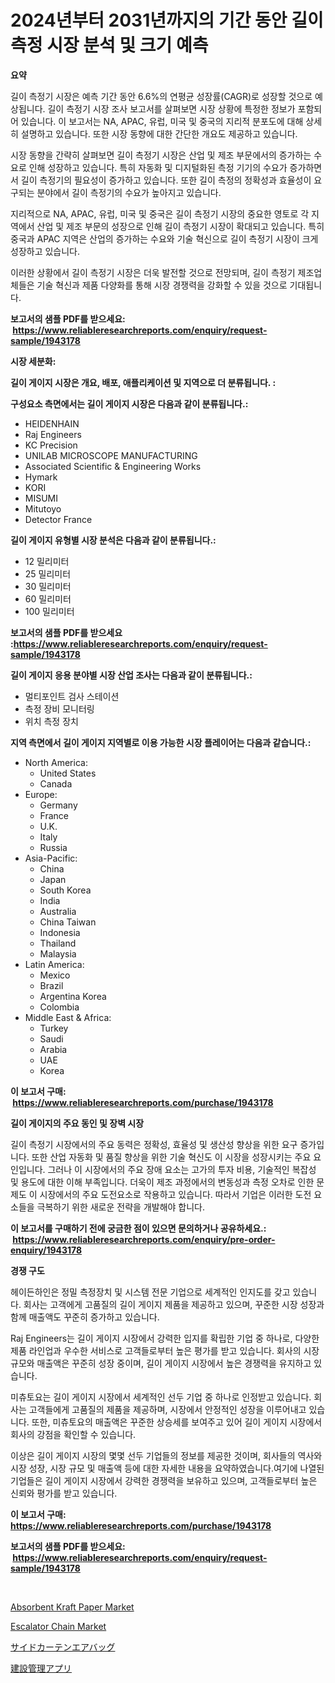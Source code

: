 <p><h1>2024년부터 2031년까지의 기간 동안 길이 측정 시장 분석 및 크기 예측</h1></p><p><strong>요약</strong></p>
<p><p>길이 측정기 시장은 예측 기간 동안 6.6%의 연평균 성장률(CAGR)로 성장할 것으로 예상됩니다. 길이 측정기 시장 조사 보고서를 살펴보면 시장 상황에 특정한 정보가 포함되어 있습니다. 이 보고서는 NA, APAC, 유럽, 미국 및 중국의 지리적 분포도에 대해 상세히 설명하고 있습니다. 또한 시장 동향에 대한 간단한 개요도 제공하고 있습니다.</p><p>시장 동향을 간략히 살펴보면 길이 측정기 시장은 산업 및 제조 부문에서의 증가하는 수요로 인해 성장하고 있습니다. 특히 자동화 및 디지털화된 측정 기기의 수요가 증가하면서 길이 측정기의 필요성이 증가하고 있습니다. 또한 길이 측정의 정확성과 효율성이 요구되는 분야에서 길이 측정기의 수요가 높아지고 있습니다.</p><p>지리적으로 NA, APAC, 유럽, 미국 및 중국은 길이 측정기 시장의 중요한 영토로 각 지역에서 산업 및 제조 부문의 성장으로 인해 길이 측정기 시장이 확대되고 있습니다. 특히 중국과 APAC 지역은 산업의 증가하는 수요와 기술 혁신으로 길이 측정기 시장이 크게 성장하고 있습니다.</p><p>이러한 상황에서 길이 측정기 시장은 더욱 발전할 것으로 전망되며, 길이 측정기 제조업체들은 기술 혁신과 제품 다양화를 통해 시장 경쟁력을 강화할 수 있을 것으로 기대됩니다.</p></p>
<p><strong>보고서의 샘플 PDF를 받으세요: &nbsp;<a href="https://www.reliableresearchreports.com/enquiry/request-sample/1943178">https://www.reliableresearchreports.com/enquiry/request-sample/1943178</a></strong></p>
<p><strong>시장 세분화:</strong></p>
<p><strong> 길이 게이지 시장은 개요, 배포, 애플리케이션 및 지역으로 더 분류됩니다. :</strong></p>
<p><strong>구성요소 측면에서는 길이 게이지 시장은 다음과 같이 분류됩니다.:</strong></p>
<p><ul><li>HEIDENHAIN</li><li>Raj Engineers</li><li>KC Precision</li><li>UNILAB MICROSCOPE MANUFACTURING</li><li>Associated Scientific & Engineering Works</li><li>Hymark</li><li>KORI</li><li>MISUMI</li><li>Mitutoyo</li><li>Detector France</li></ul></p>
<p><strong> 길이 게이지 유형별 시장 분석은 다음과 같이 분류됩니다.:</strong></p>
<p><ul><li>12 밀리미터</li><li>25 밀리미터</li><li>30 밀리미터</li><li>60 밀리미터</li><li>100 밀리미터</li></ul></p>
<p><strong>보고서의 샘플 PDF를 받으세요 :<a href="https://www.reliableresearchreports.com/enquiry/request-sample/1943178">https://www.reliableresearchreports.com/enquiry/request-sample/1943178</a></strong></p>
<p><strong> 길이 게이지 응용 분야별 시장 산업 조사는 다음과 같이 분류됩니다.:</strong></p>
<p><ul><li>멀티포인트 검사 스테이션</li><li>측정 장비 모니터링</li><li>위치 측정 장치</li></ul></p>
<p><strong>지역 측면에서 길이 게이지 지역별로 이용 가능한 시장 플레이어는 다음과 같습니다.:</strong></p>
<p><ul>
    <li>
        North America:
        <ul>
            <li>United States</li>
            <li>Canada</li>
        </ul>
    </li>
    <li>
        Europe:
        <ul>
            <li>Germany</li>
            <li>France</li>
            <li>U.K.</li>
            <li>Italy</li>
            <li>Russia</li>
        </ul>
    </li>
    <li>
        Asia-Pacific:
        <ul>
            <li>China</li>
            <li>Japan</li>
            <li>South Korea</li>
            <li>India</li>
            <li>Australia</li>
            <li>China Taiwan</li>
            <li>Indonesia</li>
            <li>Thailand</li>
            <li>Malaysia</li>
        </ul>
    </li>
    <li>
        Latin America:
        <ul>
            <li>Mexico</li>
            <li>Brazil</li>
            <li>Argentina Korea</li>
            <li>Colombia</li>
        </ul>
    </li>
    <li>
        Middle East & Africa:
        <ul>
            <li>Turkey</li>
            <li>Saudi</li>
            <li>Arabia</li>
            <li>UAE</li>
            <li>Korea</li>
        </ul>
    </li>
    </ul></p>
<p><strong>이 보고서 구매: &nbsp;<a href="https://www.reliableresearchreports.com/purchase/1943178">https://www.reliableresearchreports.com/purchase/1943178</a></strong></p>
<p><strong>길이 게이지의 주요 동인 및 장벽 시장</strong></p>
<p><p>길이 측정기 시장에서의 주요 동력은 정확성, 효율성 및 생산성 향상을 위한 요구 증가입니다. 또한 산업 자동화 및 품질 향상을 위한 기술 혁신도 이 시장을 성장시키는 주요 요인입니다. 그러나 이 시장에서의 주요 장애 요소는 고가의 투자 비용, 기술적인 복잡성 및 용도에 대한 이해 부족입니다. 더욱이 제조 과정에서의 변동성과 측정 오차로 인한 문제도 이 시장에서의 주요 도전요소로 작용하고 있습니다. 따라서 기업은 이러한 도전 요소들을 극복하기 위한 새로운 전략을 개발해야 합니다.</p></p>
<p><strong>이 보고서를 구매하기 전에 궁금한 점이 있으면 문의하거나 공유하세요.: &nbsp;<a href="https://www.reliableresearchreports.com/enquiry/pre-order-enquiry/1943178">https://www.reliableresearchreports.com/enquiry/pre-order-enquiry/1943178</a></strong></p>
<p><strong>경쟁 구도</strong></p>
<p><p>헤이든하인은 정밀 측정장치 및 시스템 전문 기업으로 세계적인 인지도를 갖고 있습니다. 회사는 고객에게 고품질의 길이 게이지 제품을 제공하고 있으며, 꾸준한 시장 성장과 함께 매출액도 꾸준히 증가하고 있습니다.</p><p>Raj Engineers는 길이 게이지 시장에서 강력한 입지를 확립한 기업 중 하나로, 다양한 제품 라인업과 우수한 서비스로 고객들로부터 높은 평가를 받고 있습니다. 회사의 시장 규모와 매출액은 꾸준히 성장 중이며, 길이 게이지 시장에서 높은 경쟁력을 유지하고 있습니다.</p><p>미츄토요는 길이 게이지 시장에서 세계적인 선두 기업 중 하나로 인정받고 있습니다. 회사는 고객들에게 고품질의 제품을 제공하며, 시장에서 안정적인 성장을 이루어내고 있습니다. 또한, 미츄토요의 매출액은 꾸준한 상승세를 보여주고 있어 길이 게이지 시장에서 회사의 강점을 확인할 수 있습니다. </p><p>이상은 길이 게이지 시장의 몇몇 선두 기업들의 정보를 제공한 것이며, 회사들의 역사와 시장 성장, 시장 규모 및 매출액 등에 대한 자세한 내용을 요약하였습니다.여기에 나열된 기업들은 길이 게이지 시장에서 강력한 경쟁력을 보유하고 있으며, 고객들로부터 높은 신뢰와 평가를 받고 있습니다.</p></p>
<p><strong>이 보고서 구매: &nbsp; <a href="https://www.reliableresearchreports.com/purchase/1943178">https://www.reliableresearchreports.com/purchase/1943178</a></strong></p>
<p><strong>보고서의 샘플 PDF를 받으세요: &nbsp;<a href="https://www.reliableresearchreports.com/enquiry/request-sample/1943178">https://www.reliableresearchreports.com/enquiry/request-sample/1943178</a></strong><strong></strong></p>
<p>&nbsp;</p>
<p><p><a href="https://metal-farmhouse-e95.notion.site/Absorbent-Kraft-Paper-Market-Research-Report-Forecasted-for-Period-from-2024-2031-by-Market-Type--09a9d95a644d4f8cacd0978cef43d4d9">Absorbent Kraft Paper Market</a></p><p><a href="https://view.publitas.com/reportprime-1/escalator-chain-market-size-share-trends-analysis-report-by-application-regional-outlook-competitive-strategies-and-segment-forecasts-2024-2031/">Escalator Chain Market</a></p><p><a href="https://github.com/RodHoppe07/Market-Research-Report-List-1/blob/main/422885512529.md">サイドカーテンエアバッグ</a></p><p><a href="https://github.com/laurenreichert/Market-Research-Report-List-1/blob/main/300172712528.md">建設管理アプリ</a></p></p>